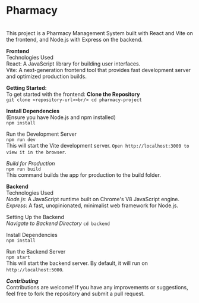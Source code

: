 <h1>Pharmacy</h1><br/>
This project is a Pharmacy Management System built with React and Vite on the frontend, and Node.js with Express on the backend.<br/>

**Frontend**<br/>
Technologies Used<br/>
React: A JavaScript library for building user interfaces.<br/>
Vite: A next-generation frontend tool that provides fast development server and optimized production builds.<br/>

**Getting Started:**<br/>
To get started with the frontend:
**Clone the Repository**<br/>
``git clone <repository-url><br/>
cd pharmacy-project``

**Install Dependencies**<br/>
(Ensure you have Node.js and npm installed)<br/>
``npm install``<br/>

Run the Development Server<br/>
``npm run dev``<br/>
This will start the Vite development server. ``Open http://localhost:3000 to view it in the browser``.

*Build for Production*<br/>
``npm run build``<br/>
This command builds the app for production to the build folder.

**Backend**<br/>
Technologies Used<br/>
*Node.js*: A JavaScript runtime built on Chrome's V8 JavaScript engine.<br/>
*Express*: A fast, unopinionated, minimalist web framework for Node.js.<br/>

Setting Up the Backend<br/>
*Navigate to Backend Directory*
``cd backend``<br/>

Install Dependencies<br/>
``npm install``<br/>

Run the Backend Server<br/>
``npm start``<br/>
This will start the backend server. By default, it will run on ``http://localhost:5000``.<br/>

***Contributing***<br/>
Contributions are welcome! If you have any improvements or suggestions, feel free to fork the repository and submit a pull request.
